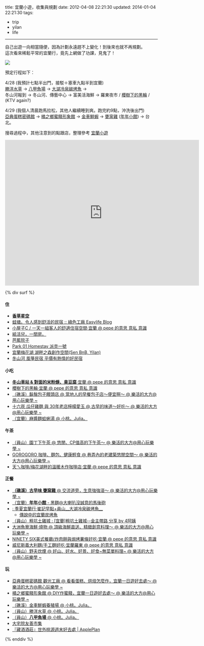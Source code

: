 title: 宜蘭小遊，收集與規劃
date: 2012-04-08 22:21:30
updated: 2014-01-04 22:21:30
tags:
- trip
- yilan
- life
---

自己出遊一向相當隨便，因為計劃永遠趕不上變化！到後來也就不再規劃。  
這次看來稀鬆平常的宜蘭行，竟先上網做了功課，見鬼了！

![](http://farm4.staticflickr.com/3424/3795597713_317c453cf6_z.jpg)

預定行程如下：

4/28 (我預計七點半出門，接駁＋塞車九點半到宜蘭)   
[勝洋水草](http://goo.gl/ReTO0) → [八甲魚場](http://www.8fish.com.tw/) → [大湖冷泉碳烤魚](http://goo.gl/RWwQy) →   
冬山河報到 → 冬山河、傳藝中心 → 富美活海鮮 → 羅東夜市 / [櫻樹下的黑輪](http://goo.gl/BZKXm) / (KTV again?)

4/29 (我個人清晨跑馬拉松，其他人繼續睡到爽。跑完約9點，沖洗後出門)  
[亞典蛋糕密碼館](http://www.rden.com.tw/) → [橘之鄉蜜餞形象館](http://www.agrioz.com.tw/) → [金車鮮蝦](http://goo.gl/Q3jsN) → [甕窯雞](http://goo.gl/kGn5x) ([年年小館](http://goo.gl/T1vdn)) → 台北。

搜尋過程中，其他注意到的點跟店，整理參考 [宜蘭小遊](http://goo.gl/maps/A3oLb)
<iframe width="640" height="480" frameborder="0" scrolling="no" marginheight="0" marginwidth="0" src="http://maps.google.com/maps/ms?msa=0&amp;msid=210866901369867932195.0004bddc9463cbb5bf3ff&amp;ie=UTF8&amp;t=m&amp;ll=24.772396,121.742935&amp;spn=0.299261,0.439453&amp;z=11&amp;output=embed"></iframe>

{% div surf %}

#### 住 ####

-   [__香草星空__](http://www.9600123.com/)
-   [蛙塘。令人感到舒活的民宿 :: 綠色工廠 Easylife Blog](http://goo.gl/im5cL)
-   [小屋子C / 一天一組客人的舒適住宿空間‧宜蘭 @ pepe 的意思 意私 意識](http://goo.gl/lGg6l)
-   [紙活兒，一間房。](http://goo.gl/Lzs68)
-   [芭蕉院子](http://goo.gl/uQj27)
-   [Park 01 Homestay 派克一號](http://goo.gl/ESUhx)
-   [宜蘭梅花湖 湖畔之森創作空間(Sen BnB, Yilan)](http://goo.gl/ujTcK)
-   [冬山河 風箏民宿 平價有熱情的好民宿](http://goo.gl/smEPn)

#### 小吃 ####

-   [__冬山車站 & 對面的米粉焿、臭豆腐__‧宜蘭 @ pepe 的意思 意私 意識](http://goo.gl/riukS)
-   [櫻樹下的黑輪‧宜蘭 @ pepe 的意思 意私 意識](http://goo.gl/BZKXm)
-   [（礁溪）鬍鬚包子饅頭店 @ 當地人的早餐包子店～便宜啊～ @ 樂活的大方@用心玩樂學 ~](http://goo.gl/ZYHZb)
-   [十六崁 瓜仔雞麵 與 30年老店檸檬愛玉 @ 古早的味道～好吃～ @ 樂活的大方@用心玩樂學 ~](http://goo.gl/8fOks)
-   [（宜蘭）麻醬麵蛤蜊湯 @ 小桃。Julia。](http://goo.gl/8LfKu)

#### 午茶 ####

-   [（員山）園丁下午茶 @ 悠閒、CP值高的下午茶～ @ 樂活的大方@用心玩樂學 ~](http://goo.gl/JPy6W)
-   [GOROGORO 咖啡、麵包、健康輕食 @ 巷弄內的老建築悠閒空間～ @ 樂活的大方@用心玩樂學 ~](http://goo.gl/XiYG0)
-   [天ㄟ咖啡/梅花湖畔的溫暖木作咖啡店‧宜蘭 @ pepe 的意思 意私 意識](http://goo.gl/cer1u)

#### 正餐 ####

-   [__（礁溪）古早味 甕窯雞__ @ 交流道旁，生意強強滾～ @ 樂活的大方@用心玩樂學 ~](http://goo.gl/SXbNl)
-   [（宜蘭）__年年小館__ - 黑麵@大喇叭沒誠意的馬後砲](http://goo.gl/y326p)
-   [: 季夏宜蘭行‧崔記早點+員山__大湖冷泉碳烤魚__](http://goo.gl/3cQhj)
    -   [傳說中的宜蘭炭烤魚](http://goo.gl/RWwQy)
-   [（員山）粗坑土雞城 : [宜蘭]粗坑土雞城--金主帶路 分享 by 4阿姨](http://goo.gl/7K9hq)
-   [大洲魚寮海鮮‧燒物 @ 頂級海鮮直送、精緻創意料理～ @ 樂活的大方@用心玩樂學 ~](http://goo.gl/3hW8k)
-   [NINETY SIX美式餐廳/炸肉餅與焗烤薯條好吃‧宜蘭 @ pepe 的意思 意私 意識](http://goo.gl/mZGRb)
-   [威尼斯義大利麵/手工麵好吃‧宜蘭羅東 @ pepe 的意思 意私 意識](http://goo.gl/40RXE)
-   [（員山）野夫炊煙 @ 好山、好水、好景、好食~無菜單料理~ @ 樂活的大方@用心玩樂學 ~](http://goo.gl/xpHEX)

#### 玩 ####

-   [亞典蛋糕密碼館 觀光工廠 @ 看看蛋糕、烘焙怎麼作，宜蘭一日遊好去處～ @ 樂活的大方@用心玩樂學 ~](http://goo.gl/6bi4E)
-   [橘之鄉蜜餞形象館 @ DIY作蜜餞，宜蘭一日遊好去處～ @ 樂活的大方@用心玩樂學 ~](http://goo.gl/D1Tjf)
-   [（礁溪）金車鮮蝦養殖場 @ 小桃。Julia。](http://goo.gl/i9vfc)
-   [（員山）勝洋水草 @ 小桃。Julia。](http://goo.gl/Tmz67)
-   [（員山）__八甲魚場__ @ 小桃。Julia。](http://goo.gl/5hp0u)
-   [大宅院友善市集](http://goo.gl/DabkI)
-   [『藏酒酒莊』世外桃源週末好去處 | ApplePlan](http://goo.gl/cB0yx)

{% enddiv %}
